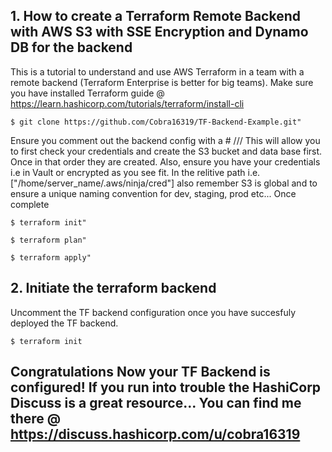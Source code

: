 ## 1. How to create a Terraform Remote Backend with AWS S3 with SSE Encryption and Dynamo DB for the backend
This is a tutorial to understand and use AWS Terraform in a team with a remote backend (Terraform Enterprise is better for big teams). Make sure you have installed Terraform guide @ https://learn.hashicorp.com/tutorials/terraform/install-cli

```
$ git clone https://github.com/Cobra16319/TF-Backend-Example.git"
```



Ensure you comment out the backend config with a # /// This will allow you to first check your credentials and create the S3 bucket and data base first. Once in that order they are created. Also, ensure you have your credentials i.e in Vault or encrypted as you see fit. In the relitive path i.e. ["/home/server_name/.aws/ninja/cred"] also remember S3 is global and to ensure a unique naming convention for dev, staging, prod etc...  Once complete 

```
$ terraform init"
```
```
$ terraform plan"
```
```
$ terraform apply"
```
 

## 2. Initiate the terraform backend

Uncomment the TF backend configuration once you have succesfuly deployed the TF backend.

```
$ terraform init
```



## Congratulations Now your TF Backend is configured! If you run into trouble the HashiCorp Discuss is a great resource... You can find me there @ https://discuss.hashicorp.com/u/cobra16319
